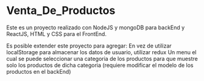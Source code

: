 # Venta_De_Productos
Este es un proyecto realizado con NodeJS y mongoDB para backEnd y ReactJS, HTML y CSS para el FrontEnd.  

Es posible extender este proyecto para agregar:
  En vez de utilizar localStorage para almacenar los datos de usuario, utilizar redux
  Un menu el cual se puede seleccionar una categoria de los productos para que muestre solo los productos de dicha categoria (requiere 	modificar el modelo de los productos en el backEnd)    
